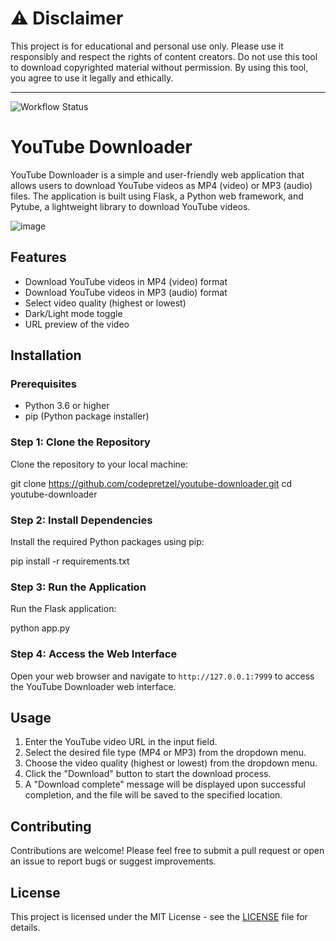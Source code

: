 # ⚠️ Disclaimer

This project is for educational and personal use only. Please use it responsibly and respect the rights of content creators. Do not use this tool to download copyrighted material without permission. By using this tool, you agree to use it legally and ethically.

---



![Workflow Status](https://github.com/codepretzel09/yt_downloader/actions/workflows/linter.yml/badge.svg)


# YouTube Downloader

YouTube Downloader is a simple and user-friendly web application that allows users to download YouTube videos as MP4 (video) or MP3 (audio) files. The application is built using Flask, a Python web framework, and Pytube, a lightweight library to download YouTube videos.

![image](https://user-images.githubusercontent.com/68131212/226217130-39526762-f3c8-4305-a91b-47f6adc41d48.png)

## Features

- Download YouTube videos in MP4 (video) format
- Download YouTube videos in MP3 (audio) format
- Select video quality (highest or lowest)
- Dark/Light mode toggle
- URL preview of the video

## Installation

### Prerequisites

- Python 3.6 or higher
- pip (Python package installer)

### Step 1: Clone the Repository

Clone the repository to your local machine:

git clone https://github.com/codepretzel/youtube-downloader.git
cd youtube-downloader


### Step 2: Install Dependencies

Install the required Python packages using pip:

pip install -r requirements.txt


### Step 3: Run the Application

Run the Flask application:

python app.py


### Step 4: Access the Web Interface

Open your web browser and navigate to `http://127.0.0.1:7999` to access the YouTube Downloader web interface.

## Usage

1. Enter the YouTube video URL in the input field.
2. Select the desired file type (MP4 or MP3) from the dropdown menu.
3. Choose the video quality (highest or lowest) from the dropdown menu.
4. Click the "Download" button to start the download process.
5. A "Download complete" message will be displayed upon successful completion, and the file will be saved to the specified location.

## Contributing

Contributions are welcome! Please feel free to submit a pull request or open an issue to report bugs or suggest improvements.

## License

This project is licensed under the MIT License - see the [LICENSE](LICENSE) file for details.
